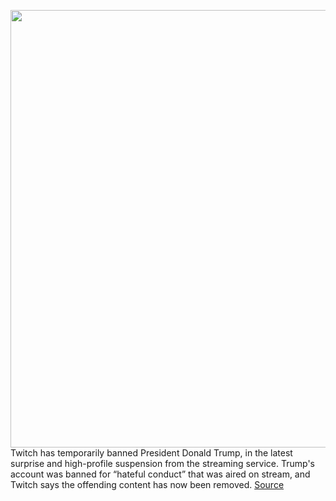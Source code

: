 <img src='https://cdn.vox-cdn.com/thumbor/-9CuKnTL1pDFXsiMqBazqeVVs18=/0x0:4298x2865/1200x800/filters:focal(2145x1036:2831x1722)/cdn.vox-cdn.com/uploads/chorus_image/image/66996254/1222991419.jpg.0.jpg' width='700px' /><br/>
Twitch has temporarily banned President Donald Trump, in the latest surprise and high-profile suspension from the streaming service. Trump's account was banned for “hateful conduct” that was aired on stream, and Twitch says the offending content has now been removed.
<a href='https://www.theverge.com/2020/6/29/21307145/twitch-donald-trump-ban-campaign-account'> Source <a/>